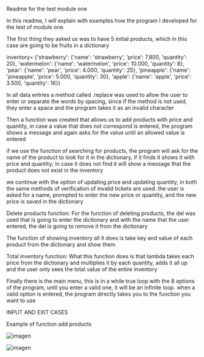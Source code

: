 Readme for the test module one

In this readme, I will explain with examples how the program I developed for the test of module one.


The first thing they asked us was to have 5 initial products, which in this case are going to be fruits in a dictionary

inventory= {'strawberry': {'name': 'strawberry', 'price': 7.800, 'quantity': 20},
            'watermelon': {'name': 'watermelon', 'price': 10.000, 'quantity': 8},
            'pear': {'name': 'pear', 'price': 4.000, 'quantity': 25},
            'pineapple': {'name': 'pineapple', 'price': 5.000, 'quantity': 30},
            'apple': {'name': 'apple', 'price': 3.500, 'quantity': 16}}

In all data entries a method called .replace was used to allow the user to enter or separate the words by spacing, since if the method is not used, they enter a space and the program takes it as an invalid character            

Then a function was created that allows us to add products with price and quantity, in case a value that does not correspond is entered, the program shows a message and again asks for the value until an allowed value is entered

if we use the function of searching for products, the program will ask for the name of the product to look for it in the dictionary, if it finds it shows it with price and quantity; in case it does not find it will show a message that the product does not exist in the inventory

we continue with the option of updating price and updating quantity, in both the same methods of verification of invalid tickets are used. the user is asked for a name, prompted to enter the new price or quantity, and the new price is saved in the dictionary


Delete products function:
For the function of deleting products, the del was used that is going to enter the dictionary and with the name that the user entered, the del is going to remove it from the dictionary

The function of showing inventory all it does is take key and value of each product from the dictionary and show them

Total inventory function:
What this function does is that lambda takes each price from the dictionary and multiplies it by each quantity, adds it all up and the user only sees the total value of the entire inventory

Finally there is the main menu, this is in a while true loop with the 8 options of the program, until you enter a valid one, it will be an infinite loop. when a valid option is entered, the program directly takes you to the function you want to use

INPUT AND EXIT CASES

Example of function add products


![imagen](https://github.com/user-attachments/assets/21d017f6-c3e8-4b45-8dc2-5611449b0595)


![imagen](https://github.com/user-attachments/assets/cdf2d4b1-5658-4f1f-86ca-f143a662cbfd)











